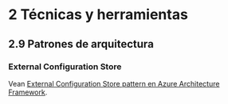 # 2 Técnicas y herramientas

## 2.9 Patrones de arquitectura

### External Configuration Store

Vean [External Configuration Store pattern en Azure Architecture
Framework](https://learn.microsoft.com/en-us/azure/architecture/patterns/external-configuration-store).
